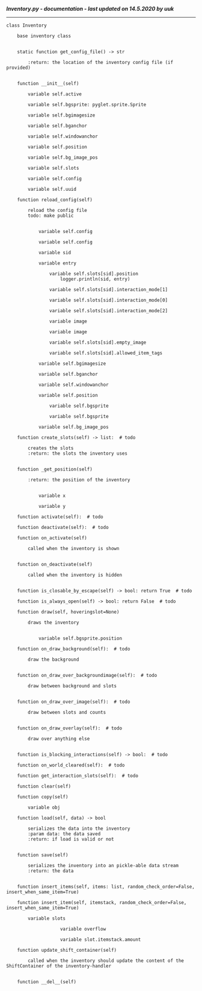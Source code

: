 ***Inventory.py - documentation - last updated on 14.5.2020 by uuk***
___

    class Inventory
        
        base inventory class


        static function get_config_file() -> str
            
            :return: the location of the inventory config file (if provided)


        function __init__(self)

            variable self.active

            variable self.bgsprite: pyglet.sprite.Sprite

            variable self.bgimagesize

            variable self.bganchor

            variable self.windowanchor

            variable self.position

            variable self.bg_image_pos

            variable self.slots

            variable self.config

            variable self.uuid

        function reload_config(self)
            
            reload the config file
            todo: make public


                variable self.config

                variable self.config

                variable sid

                variable entry

                    variable self.slots[sid].position
                        logger.println(sid, entry)

                    variable self.slots[sid].interaction_mode[1]

                    variable self.slots[sid].interaction_mode[0]

                    variable self.slots[sid].interaction_mode[2]

                    variable image

                    variable image

                    variable self.slots[sid].empty_image

                    variable self.slots[sid].allowed_item_tags

                variable self.bgimagesize

                variable self.bganchor

                variable self.windowanchor

                variable self.position

                    variable self.bgsprite

                    variable self.bgsprite

                variable self.bg_image_pos

        function create_slots(self) -> list:  # todo
            
            creates the slots
            :return: the slots the inventory uses


        function _get_position(self)
            
            :return: the position of the inventory


                variable x

                variable y

        function activate(self):  # todo

        function deactivate(self):  # todo

        function on_activate(self)
            
            called when the inventory is shown


        function on_deactivate(self)
            
            called when the inventory is hidden


        function is_closable_by_escape(self) -> bool: return True  # todo

        function is_always_open(self) -> bool: return False  # todo

        function draw(self, hoveringslot=None)
            
            draws the inventory


                variable self.bgsprite.position

        function on_draw_background(self):  # todo
            
            draw the background


        function on_draw_over_backgroundimage(self):  # todo
            
            draw between background and slots


        function on_draw_over_image(self):  # todo
            
            draw between slots and counts


        function on_draw_overlay(self):  # todo
            
            draw over anything else


        function is_blocking_interactions(self) -> bool:  # todo

        function on_world_cleared(self):  # todo

        function get_interaction_slots(self):  # todo

        function clear(self)

        function copy(self)

            variable obj

        function load(self, data) -> bool
            
            serializes the data into the inventory
            :param data: the data saved
            :return: if load is valid or not


        function save(self)
            
            serializes the inventory into an pickle-able data stream
            :return: the data


        function insert_items(self, items: list, random_check_order=False, insert_when_same_item=True)

        function insert_item(self, itemstack, random_check_order=False, insert_when_same_item=True)

            variable slots

                        variable overflow

                        variable slot.itemstack.amount

        function update_shift_container(self)
            
            called when the inventory should update the content of the ShiftContainer of the inventory-handler


        function __del__(self)